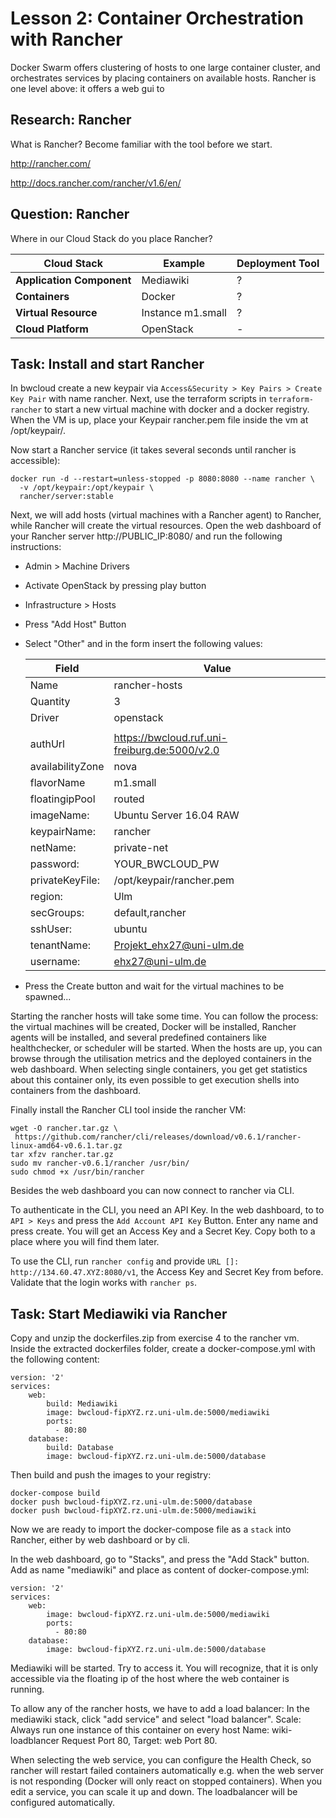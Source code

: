 # Lesson 2: Container Orchestration with Rancher

Docker Swarm offers clustering of hosts to one large container cluster, and orchestrates services by placing
containers on available hosts. Rancher is one level above: it offers a web gui to 

## Research: Rancher

What is Rancher? Become familiar with the tool before we start.

http://rancher.com/

http://docs.rancher.com/rancher/v1.6/en/

## Question: Rancher

Where in our Cloud Stack do you place Rancher?

  | Cloud Stack | Example | Deployment Tool | 
  | --- | --- | --- |
  | **Application Component** | Mediawiki | ? |
  | **Containers** | Docker | ? |
  | **Virtual Resource** | Instance m1.small | ? |
  | **Cloud Platform** | OpenStack | - |

## Task: Install and start Rancher

In bwcloud create a new keypair via `Access&Security > Key Pairs > Create Key Pair` with name rancher. 
Next, use the terraform scripts in `terraform-rancher` to start a new virtual machine with docker and a docker
registry. When the VM is up, place your Keypair rancher.pem file inside the vm at /opt/keypair/.

Now start a Rancher service (it takes several seconds until rancher is accessible):

```
docker run -d --restart=unless-stopped -p 8080:8080 --name rancher \
  -v /opt/keypair:/opt/keypair \
  rancher/server:stable
```

Next, we will add hosts (virtual machines with a Rancher agent) to Rancher, while Rancher will create the 
virtual resources.
Open the web dashboard of your Rancher server http://PUBLIC_IP:8080/ and run the following instructions:

* Admin > Machine Drivers
* Activate OpenStack by pressing play button

* Infrastructure > Hosts
* Press "Add Host" Button
* Select "Other" and in the form insert the following values:

  | Field | Value |
  | --- | --- |
  | Name              | rancher-hosts                  |
  | Quantity          | 3                  |
  | Driver            | openstack                  |
  |                   |                   |
  | authUrl           | https://bwcloud.ruf.uni-freiburg.de:5000/v2.0                  |
  | availabilityZone  | nova                  |
  | flavorName        | m1.small                  |
  | floatingipPool    | routed                  |
  | imageName:        |	Ubuntu Server 16.04 RAW                  |
  | keypairName:      | rancher                  |
  | netName:          | private-net                  |
  | password:         | YOUR_BWCLOUD_PW                  |
  | privateKeyFile:   | /opt/keypair/rancher.pem                  |
  | region:           | Ulm                  |
  | secGroups:        | default,rancher       |
  | sshUser:          | ubuntu                  |
  | tenantName:       | Projekt_ehx27@uni-ulm.de                  |
  | username:         | ehx27@uni-ulm.de                  |

* Press the Create button and wait for the virtual machines to be spawned...

Starting the rancher hosts will take some time. You can follow the process: the virtual machines will be created, Docker will be installed, Rancher agents will be installed, and several predefined containers like healthchecker, or scheduler will be started. When the hosts are up, you can browse through the utilisation metrics and the deployed containers in the web dashboard. When selecting single containers, you get 
get statistics about this container only, its even possible to get execution shells into containers from the dashboard.

Finally install the Rancher CLI tool inside the rancher VM:

```
wget -O rancher.tar.gz \
 https://github.com/rancher/cli/releases/download/v0.6.1/rancher-linux-amd64-v0.6.1.tar.gz
tar xfzv rancher.tar.gz
sudo mv rancher-v0.6.1/rancher /usr/bin/
sudo chmod +x /usr/bin/rancher
```

Besides the web dashboard you can now connect to rancher via CLI.

To authenticate in the CLI, you need an API Key. In the web dashboard, to to 
`API > Keys` and press the `Add Account API Key` Button. Enter any name and press create. You will get an Access Key and a Secret Key. Copy both to a place where you will find them later.

To use the CLI, run `rancher config` and provide `URL []:  http://134.60.47.XYZ:8080/v1`, the Access Key and Secret Key from before.
Validate that the login works with `rancher ps`.

## Task: Start Mediawiki via Rancher

Copy and unzip the dockerfiles.zip from exercise 4 to the rancher vm. Inside the extracted dockerfiles folder, create a docker-compose.yml with the following content:

```
version: '2'
services:
    web:
        build: Mediawiki
        image: bwcloud-fipXYZ.rz.uni-ulm.de:5000/mediawiki
        ports:
          - 80:80
    database:
        build: Database
        image: bwcloud-fipXYZ.rz.uni-ulm.de:5000/database
```

Then build and push the images to your registry:

```
docker-compose build
docker push bwcloud-fipXYZ.rz.uni-ulm.de:5000/database
docker push bwcloud-fipXYZ.rz.uni-ulm.de:5000/mediawiki
```

Now we are ready to import the docker-compose file as a `stack` into Rancher, either by web dashboard or by cli.

In the web dashboard, go to "Stacks", and press the "Add Stack" button. Add as name "mediawiki" and place as content of docker-compose.yml:

```
version: '2'
services:
    web:
        image: bwcloud-fipXYZ.rz.uni-ulm.de:5000/mediawiki
        ports:
          - 80:80
    database:
        image: bwcloud-fipXYZ.rz.uni-ulm.de:5000/database
```

Mediawiki will be started. Try to access it. You will recognize, that it is only accessible via the floating ip of the host where the web container is running. 

To allow any of the rancher hosts, we have to add a load balancer: 
In the mediawiki stack, click "add service" and select "load balancer".
Scale: Always run one instance of this container on every host
Name: wiki-loadblancer
Request Port 80, Target: web Port 80.

When selecting the web service, you can configure the Health Check, so rancher will restart failed containers automatically e.g. when the web server is not responding (Docker will only react on stopped containers). When you edit a service, you can scale it up and down. The loadbalancer will be configured automatically.

